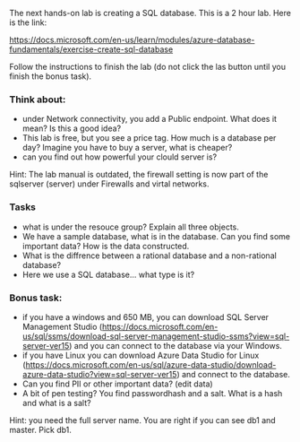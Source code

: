The next hands-on lab is creating a SQL database. This is a 2 hour lab. Here is the link:

https://docs.microsoft.com/en-us/learn/modules/azure-database-fundamentals/exercise-create-sql-database

Follow the instructions to finish the lab (do not click the las button until you finish the bonus task).

### Think about: 
- under Network connectivity, you add a Public endpoint. What does it mean? Is this a good idea?
- This lab is free, but you see a price tag. How much is a database per day? Imagine you have to buy a server, what is cheaper? 
- can you find out how powerful your clould server is?

Hint: The lab manual is outdated, the firewall setting is now part of the sqlserver (server) under Firewalls and virtal networks.

### Tasks
- what is under the resouce group? Explain all three objects.
- We have a sample database, what is in the database. Can you find some important data? How is the data constructed. 
- What is the diffrence between a rational database and a non-rational database?
- Here we use a SQL database... what type is it?

### Bonus task:
- if you have a windows and 650 MB, you can download SQL Server Management Studio (https://docs.microsoft.com/en-us/sql/ssms/download-sql-server-management-studio-ssms?view=sql-server-ver15) and you can connect to the database via your Windows.
- if you have Linux you can download Azure Data Studio for Linux (https://docs.microsoft.com/en-us/sql/azure-data-studio/download-azure-data-studio?view=sql-server-ver15) and connect to the database.
- Can you find PII or other important data? (edit data)
- A bit of pen testing? You find passwordhash and a salt. What is a hash and what is a salt? 

Hint: you need the full server name. You are right if you can see db1 and master. Pick db1.

